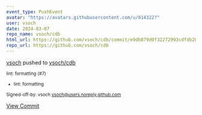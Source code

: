 ```yaml
---
event_type: PushEvent
avatar: "https://avatars.githubusercontent.com/u/814322?"
user: vsoch
date: 2024-03-07
repo_name: vsoch/cdb
html_url: https://github.com/vsoch/cdb/commit/e9db879d0f32272993cdfdb2829f553aa0de7f45
repo_url: https://github.com/vsoch/cdb
---
```


<a href='https://github.com/vsoch' target='_blank'>vsoch</a> pushed to <a href='https://github.com/vsoch/cdb' target='_blank'>vsoch/cdb</a>

<small>lint: formatting (#7)

* lint: formatting

Signed-off-by: vsoch <vsoch@users.noreply.github.com></small>

<a href='https://github.com/vsoch/cdb/commit/e9db879d0f32272993cdfdb2829f553aa0de7f45' target='_blank'>View Commit</a>